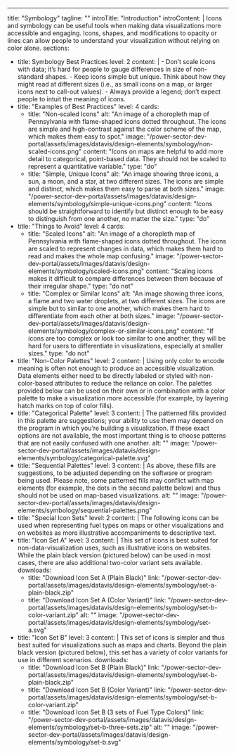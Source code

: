 ---
title: "Symbology"
tagline: ""
introTitle: "Introduction"
introContent: | 
        Icons and symbology can be useful tools when making data visualizations more accessible and engaging. Icons, shapes, and modifications to opacity or lines can allow people to understand your visualization without relying on color alone. 
sections:
  - title: Symbology Best Practices
    level: 2
    content: |
        - Don’t scale icons with data; it’s hard for people to gauge differences in size of non-standard shapes.
        - Keep icons simple but unique. Think about how they might read at different sizes (i.e., as small icons on a map, or larger icons next to call-out values).
        - Always provide a legend; don’t expect people to intuit the meaning of icons.
  - title: "Examples of Best Practices"
    level: 4
    cards:
    - title: "Non-scaled Icons"
      alt: "An image of a choropleth map of Pennsylvania with flame-shaped icons dotted throughout. The icons are simple and high-contrast against the color scheme of the map, which makes them easy to spot."
      image: "/power-sector-dev-portal/assets/images/datavis/design-elements/symbology/non-scaled-icons.png"
      content: "Icons on maps are helpful to add more detail to categorical, point-based data. They should not be scaled to represent a quantitative variable."
      type: "do"
    - title: "Simple, Unique Icons"
      alt: "An image showing three icons, a sun, a moon, and a star, at two different sizes. The icons are simple and distinct, which makes them easy to parse at both sizes."
      image: "/power-sector-dev-portal/assets/images/datavis/design-elements/symbology/simple-unique-icons.png"
      content: "Icons should be straightforward to identify but distinct enough to be easy to distinguish from one another, no matter the size."
      type: "do"
  - title: "Things to Avoid"
    level: 4
    cards:
    - title: "Scaled Icons"
      alt: "An image of a choropleth map of Pennsylvania with flame-shaped icons dotted throughout. The icons are scaled to represent changes in data, which makes them hard to read and makes the whole map confusing."
      image: "/power-sector-dev-portal/assets/images/datavis/design-elements/symbology/scaled-icons.png"
      content: "Scaling icons makes it difficult to compare differences between them because of their irregular shape."
      type: "do not"
    - title: "Complex or Similar Icons"
      alt: "An image showing three icons, a flame and two water droplets, at two different sizes. The icons are simple but to similar to one another, which makes them hard to differentiate from each other at both sizes."
      image: "/power-sector-dev-portal/assets/images/datavis/design-elements/symbology/complex-or-similar-icons.png"
      content: "If icons are too complex or look too similar to one another, they will be hard for users to differentiate in visualizations, especially at smaller sizes."
      type: "do not"
  - title: "Non-Color Palettes"
    level: 2
    content: |
       Using only color to encode meaning is often not enough to produce an accessible visualization. Data elements either need to be directly labeled or styled with non-color-based attributes to reduce the reliance on color. The palettes provided below can be used on their own or in combination with a color palette to make a visualization more accessible (for example, by layering hatch marks on top of color fills).
  - title: "Categorical Palette"
    level: 3
    content: |
       The patterned fills provided in this palette are suggestions; your ability to use them may depend on the program in which you’re building a visualization. If these exact options are not available, the most important thing is to choose patterns that are not easily confused with one another. 
    alt: ""
    image: "/power-sector-dev-portal/assets/images/datavis/design-elements/symbology/categorical-palette.svg"
  - title: "Sequential Palettes"
    level: 3
    content: |
       As above, these fills are suggestions, to be adjusted depending on the software or program being used. Please note, some patterned fills may conflict with map elements (for example, the dots in the second palette below) and thus should not be used on map-based visualizations. 
    alt: ""
    image: "/power-sector-dev-portal/assets/images/datavis/design-elements/symbology/sequential-palettes.png"
  - title: "Special Icon Sets"
    level: 2
    content: |
       The following icons can be used when representing fuel types on maps or other visualizations and on websites as more illustrative accompaniments to descriptive text. 
  - title: "Icon Set A"
    level: 3
    content: |
       This set of icons is best suited for non-data-visualization uses, such as illustrative icons on websites. While the plain black version (pictured below) can be used in most cases, there are also additional two-color variant sets available.
    downloads:
    - title: "Download Icon Set A (Plain Black)"
      link: "/power-sector-dev-portal/assets/images/datavis/design-elements/symbology/set-a-plain-black.zip"
    - title: "Download Icon Set A (Color Variant)"
      link: "/power-sector-dev-portal/assets/images/datavis/design-elements/symbology/set-b-color-variant.zip"
    alt: ""
    image: "/power-sector-dev-portal/assets/images/datavis/design-elements/symbology/set-a.svg"
  - title: "Icon Set B"
    level: 3
    content: |
       This set of icons is simpler and thus best suited for visualizations such as maps and charts. Beyond the plain black version (pictured below), this set has a variety of color variants for use in different scenarios.
    downloads:
    - title: "Download Icon Set B (Plain Black)"
      link: "/power-sector-dev-portal/assets/images/datavis/design-elements/symbology/set-b-plain-black.zip"
    - title: "Download Icon Set B (Color Variant)"
      link: "/power-sector-dev-portal/assets/images/datavis/design-elements/symbology/set-b-color-variant.zip"
    - title: "Download Icon Set B (3 sets of Fuel Type Colors)"
      link: "/power-sector-dev-portal/assets/images/datavis/design-elements/symbology/set-b-three-sets.zip"
    alt: ""
    image: "/power-sector-dev-portal/assets/images/datavis/design-elements/symbology/set-b.svg"
